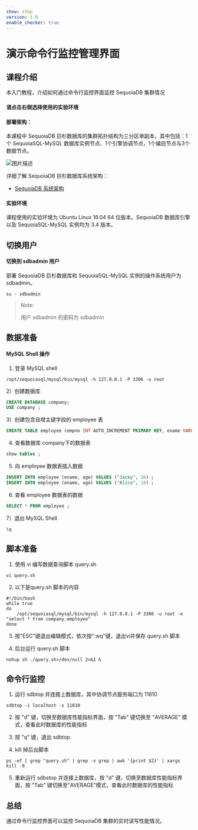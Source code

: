 ```yaml
---
show: step
version: 1.0
enable_checker: true
---
```

# 演示命令行监控管理界面

## 课程介绍

本入门教程，介绍如何通过命令行监控界面监控 SequoiaDB 集群情况

#### 请点击右侧选择使用的实验环境

#### 部署架构：
本课程中 SequoiaDB 巨杉数据库的集群拓扑结构为三分区单副本，其中包括：1个 SequoiaSQL-MySQL 数据库实例节点、1个引擎协调节点，1个编目节点与3个数据节点。

![图片描述](https://doc.shiyanlou.com/courses/1469/1207281/8d88e6faed223a26fcdc66fa2ef8d3c5)

详细了解 SequoiaDB 巨杉数据库系统架构：
* [SequoiaDB 系统架构](http://doc.sequoiadb.com/cn/sequoiadb-cat_id-1519649201-edition_id-0)

#### 实验环境
课程使用的实验环境为 Ubuntu Linux 16.04 64 位版本。SequoiaDB 数据库引擎以及 SequoiaSQL-MySQL 实例均为 3.4 版本。


## 切换用户

#### 切换到 sdbadmin 用户

部署 SequoiaDB 巨杉数据库和 SequoiaSQL-MySQL 实例的操作系统用户为 sdbadmin。
```
su - sdbadmin
```
>Note:
>
>用户 sdbadmin 的密码为 sdbadmin

## 数据准备

#### MySQL Shell 操作

1) 登录 MySQL shell
```
/opt/sequoiasql/mysql/bin/mysql -h 127.0.0.1 -P 3306 -u root
```

2）创建数据库
```sql
CREATE DATABASE company;
USE company ;
```


3）创建包含自增主键字段的 employee 表
```sql
CREATE TABLE employee (empno INT AUTO_INCREMENT PRIMARY KEY, ename VARCHAR(128), age INT) ;
```

4) 查看数据库 company下的数据表
```sql
show tables ;
```

5) 向 employee 数据表插入数据
```sql
INSERT INTO employee (ename, age) VALUES ("Jacky", 36) ;
INSERT INTO employee (ename, age) VALUES ("Alice", 18) ;
```

6) 查看 employee 数据表的数据
```sql
SELECT * FROM employee ;
```

7）退出 MySQL Shell
```
\q
```

## 脚本准备

1) 使用 vi 编写数据查询脚本 query.sh
```
vi query.sh
```

2) 以下是query.sh 脚本的内容
```
#!/bin/bash
while true
do 
    /opt/sequoiasql/mysql/bin/mysql -h 127.0.0.1 -P 3306 -u root -e "select * from company.employee" 
done
```

3) 按"ESC"键退出编辑模式，依次按":wq"键，退出vi并保存 query.sh 脚本

4) 后台运行 query.sh 脚本
```
nohup sh ./query.sh>/dev/null 2>&1 &
```

## 命令行监控

1) 运行 sdbtop 并连接上数据库，其中协调节点服务端口为 11810
```
sdbtop -i localhost -s 11810
```

2) 按 "d" 键，切换至数据库性能指标界面，按 "Tab" 键切换至 "AVERAGE" 模式，查看此时数据库的性能指标

3) 按 "q" 键，退出 sdbtop

4) kill 掉后台脚本
```
ps -ef | grep "query.sh" | grep -v grep | awk '{print $2}' | xargs kill -9 
```

5) 重新运行 sdbstop 并连接上数据库，按 "d" 键，切换至数据库性能指标界面，按 "Tab" 键切换至"AVERAGE"模式，查看此时数据库的性能指标

## 总结
通过命令行监控界面可以监控 SequoiaDB 集群的实时读写性能情况。